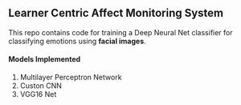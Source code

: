 ## Learner Centric Affect Monitoring System
This repo contains code for training a Deep Neural Net classifier for classifying
emotions using **facial images**.</br>

#### Models Implemented

1. Multilayer Perceptron Network
2. Custon CNN
3. VGG16 Net
